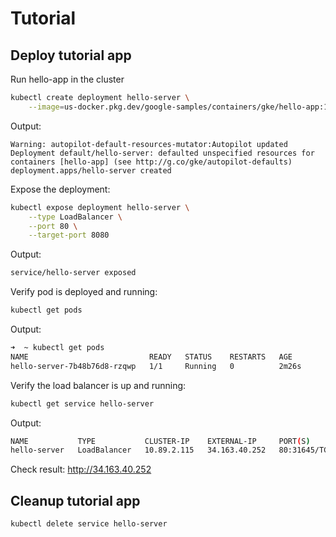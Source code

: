 # Tutorial

## Deploy tutorial app

Run hello-app in the cluster
```sh
kubectl create deployment hello-server \
    --image=us-docker.pkg.dev/google-samples/containers/gke/hello-app:1.0
```

Output:
```
Warning: autopilot-default-resources-mutator:Autopilot updated Deployment default/hello-server: defaulted unspecified resources for containers [hello-app] (see http://g.co/gke/autopilot-defaults)
deployment.apps/hello-server created
```

Expose the deployment:
```sh
kubectl expose deployment hello-server \
    --type LoadBalancer \
    --port 80 \
    --target-port 8080
```

Output:
```sh
service/hello-server exposed
```

Verify pod is deployed and running:
```sh
kubectl get pods
```

Output:
```sh
➜  ~ kubectl get pods
NAME                           READY   STATUS    RESTARTS   AGE
hello-server-7b48b76d8-rzqwp   1/1     Running   0          2m26s
```

Verify the load balancer is up and running:
```sh
kubectl get service hello-server
```

Output:
```sh
NAME           TYPE           CLUSTER-IP    EXTERNAL-IP     PORT(S)        AGE
hello-server   LoadBalancer   10.89.2.115   34.163.40.252   80:31645/TCP   58s
```

Check result: http://34.163.40.252

## Cleanup tutorial app

```sh
kubectl delete service hello-server
```
